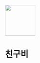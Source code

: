 <img src="https://user-images.githubusercontent.com/36878049/161387566-1fc4c364-c9d7-454e-9450-1b217e8f19c6.jpg" width="100" height="100">

# 친구비
